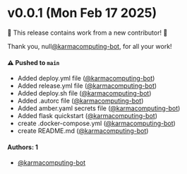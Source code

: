 # v0.0.1 (Mon Feb 17 2025)

:tada: This release contains work from a new contributor! :tada:

Thank you, null[@karmacomputing-bot](https://github.com/karmacomputing-bot), for all your work!

#### ⚠️ Pushed to `main`

- Added deploy.yml file ([@karmacomputing-bot](https://github.com/karmacomputing-bot))
- Added release.yml file ([@karmacomputing-bot](https://github.com/karmacomputing-bot))
- Added deploy.sh file ([@karmacomputing-bot](https://github.com/karmacomputing-bot))
- Added .autorc file ([@karmacomputing-bot](https://github.com/karmacomputing-bot))
- Added amber.yaml secrets file ([@karmacomputing-bot](https://github.com/karmacomputing-bot))
- Added flask quickstart ([@karmacomputing-bot](https://github.com/karmacomputing-bot))
- create .docker-compose.yml ([@karmacomputing-bot](https://github.com/karmacomputing-bot))
- create README.md ([@karmacomputing-bot](https://github.com/karmacomputing-bot))

#### Authors: 1

- [@karmacomputing-bot](https://github.com/karmacomputing-bot)
